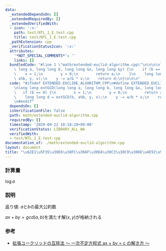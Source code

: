 ```yaml
---
data:
  _extendedDependsOn: []
  _extendedRequiredBy: []
  _extendedVerifiedWith:
  - icon: ':x:'
    path: test/NTL_1_E.test.cpp
    title: test/NTL_1_E.test.cpp
  _pathExtension: cpp
  _verificationStatusIcon: ':x:'
  attributes:
    '*NOT_SPECIAL_COMMENTS*': ''
    links: []
  bundledCode: "#line 1 \"math/extended-euclid-algorithm.cpp\"\n\n\n\nlong long extGCD(long\
    \ long a, long long b, long long &x, long long &y) {\n    if (b == 0) {\n    \
    \    x = 1;\n        y = 0;\n        return a;\n    }\n    long long d = extGCD(b,\
    \ a%b, y, x);\n    y -= a/b * x;\n    return d;\n}\n\n\n"
  code: "#ifndef EXTENDED_EUCLIDE_ALGORITHM_CPP\n#define EXTENDED_EUCLIDE_ALGORITHM_CPP\n\
    \nlong long extGCD(long long a, long long b, long long &x, long long &y) {\n \
    \   if (b == 0) {\n        x = 1;\n        y = 0;\n        return a;\n    }\n\
    \    long long d = extGCD(b, a%b, y, x);\n    y -= a/b * x;\n    return d;\n}\n\
    \n#endif"
  dependsOn: []
  isVerificationFile: false
  path: math/extended-euclid-algorithm.cpp
  requiredBy: []
  timestamp: '2020-09-22 18:18:28+09:00'
  verificationStatus: LIBRARY_ALL_WA
  verifiedWith:
  - test/NTL_1_E.test.cpp
documentation_of: ./math/extended-euclid-algorithm.cpp
layout: document
title: "\u62E1\u5F35\u30E6\u30FC\u30AF\u30EA\u30C3\u30C9\u306E\u4E92\u9664\u6CD5"
---
```


### 計算量
$\log{a}$

### 説明
返り値: $a$と$b$の最大公約数

$ax + by = gcd(a, b)$を満たす解$(x, y)$が格納される

### 参考
- [拡張ユークリッドの互除法 〜 一次不定方程式 ax + by = c の解き方 〜](https://qiita.com/drken/items/b97ff231e43bce50199a)